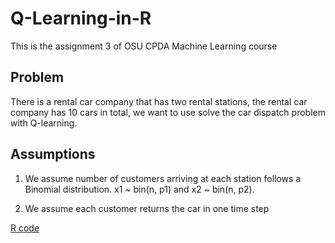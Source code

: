 # Q-Learning-in-R

This is the assignment 3 of OSU CPDA Machine Learning course 
## Problem
There is a rental car company that has two rental stations, the rental car company has 10 cars in total, we want to use solve the car dispatch problem with Q-learning. 

## Assumptions
1. We assume number of customers arriving at each station follows a Binomial distribution. x1 ~ bin(n, p1) and x2 ~ bin(n, p2). 

2. We assume each customer returns the car in one time step

[R code](q_learning.rmd)
